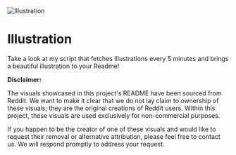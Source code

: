 ![Illustration](https://i.redd.it/grihlxpxxcsb1.jpg?width=100&height=100)

# Illustration
Take a look at my script that fetches Illustrations every 5 minutes and brings a beautiful illustration to your Readme!

**Disclaimer:**

The visuals showcased in this project's README have been sourced from Reddit. We want to make it clear that we do not lay claim to ownership of these visuals; they are the original creations of Reddit users. Within this project, these visuals are used exclusively for non-commercial purposes.

If you happen to be the creator of one of these visuals and would like to request their removal or alternative attribution, please feel free to contact us. We will respond promptly to address your request.
